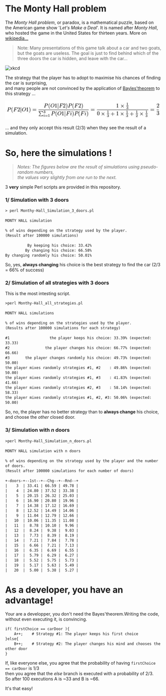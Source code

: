 # The Monty Hall problem

The _Monty Hall problem_, or paradox, is a mathematical puzzle, based on the American game show
'_Let's Make a Deal_'. It is named after _Monty Hall_, who hosted the game in the
United States for thirteen years. More on [wikipedia...](https://en.wikipedia.org/wiki/Monty_Hall_problem)

> Note: Many presentations of this game talk about a car and two goats, but the goats are useless.
The goal is just to find behind which of the three doors the car is hidden, and leave with the car...

![xkcd](https://imgs.xkcd.com/comics/monty_hall.png)

The strategy that the player has to adopt to maximise his chances of finding the car is surprising,<br/>
and many people are not convinced by the application of [Bayles'theorem](https://en.wikipedia.org/wiki/Bayes%27_theorem) to this strategy ...

![Bayle](Bayes.jpg)

... and they only accept this result (2/3) when they see the result of a simulation.

# So, here the simulations !

> _Notes: The figures below are the result of simulations using pseudo-random numbers,<br/>
the values vary slightly from one run to the next._

3 **very** simple Perl scripts are provided in this repository.


### 1/ Simulation with 3 doors

```
> perl Monthy-Hall_Simulation_3_doors.pl

MONTY HALL simulation

% of wins depending on the strategy used by the player.
(Result after 100000 simulations)

          By keeping his choice: 33.42%
         By changing his choice: 66.58%
By changing randomly his choice: 50.01%
```
So, yes, **always changing** his choice is the best strategy to find the car (2/3 = 66% of success)


### 2/ Simulation of all strategies with 3 doors

This is the most intesting script.

```
>perl Monthy-Hall_all_strategies.pl

MONTY HALL simulations

% of wins depending on the strategies used by the player.
(Results after 100000 simulations for each strategy)

#1                  the player keeps his choice: 33.39% (expected: 33.33)
#2                the player changes his choice: 66.77% (expected: 66.66)
#3       the player changes randomly his choice: 49.73% (expected: 50.00)
the player mixes randomly strategies #1, #2    : 49.86% (expected: 50.00)
the player mixes randomly strategies #1, #3    : 41.83% (expected: 41.66)
the player mixes randomly strategies #2, #3    : 58.14% (expected: 58.33)
the player mixes randomly strategies #1, #2, #3: 50.06% (expected: 50.00)
```
So, no, the player has no better strategy than to **always change** his choice, and choose the _other_ closed door.


### 3/ Simulation with _n_ doors

```
>perl Monthy-Hall_Simulation_n_doors.pl

MONTY HALL simulation with n doors

% of wins depending on the strategy used by the player and the number of doors.
(Result after 100000 simulations for each number of doors)

+-doors-+--1st--+--Chg--+--Rnd--+
|    3  | 33.41 | 66.59 | 49.78 |
|    4  | 24.80 | 37.52 | 33.38 |
|    5  | 20.15 | 26.32 | 25.03 |
|    6  | 16.90 | 20.80 | 19.96 |
|    7  | 14.38 | 17.12 | 16.69 |
|    8  | 12.52 | 14.49 | 14.06 |
|    9  | 11.04 | 12.79 | 12.66 |
|   10  | 10.06 | 11.35 | 11.08 |
|   11  |  8.78 | 10.10 |  9.96 |
|   12  |  8.24 |  9.38 |  9.03 |
|   13  |  7.73 |  8.39 |  8.19 |
|   14  |  7.21 |  7.84 |  7.78 |
|   15  |  6.66 |  7.21 |  7.13 |
|   16  |  6.35 |  6.69 |  6.55 |
|   17  |  5.79 |  6.29 |  6.27 |
|   18  |  5.52 |  5.75 |  5.73 |
|   19  |  5.17 |  5.63 |  5.49 |
|   20  |  5.00 |  5.38 |  5.27 |
```

# As a developer, you have an advantage!

Your are a developper, you don't need the Bayes'theorem.Writing the code, without even executing it, is convincing.

```
if( firstChoice == carDoor ){
    A++;    # Strategy #1: The player keeps his first choice
}else{
    B++;    # Strategy #2: The player changes his mind and chooses the other door
}
```

If, like everyone else, you agree that the probability of having  ```firstChoice == carDoor``` is 1/3<br/>
then you agree that the _else_ branch is executed with a probability of 2/3.<br/>
So after 100 executions A is ~33 and B is ~66.

It's that easy!
